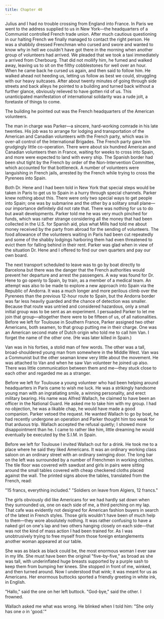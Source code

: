 ```yaml
---
title: Chapter 40
---
```


Julius and I had no trouble crossing from England into France. In Paris we went to the address supplied to us in New York—the headquarters of a Communist controlled French trade union. After much cautious questioning in our halting French we finally managed to contact the right person. He was a shabbily dressed Frenchman who cursed and swore and wanted to know why in hell we couldn't have got there in the morning when another group of volunteers had arrived. We pleaded that we took a taxi immediately a arrived from Cherbourg. That did not mollify him, he fumed and walked away, leaving us to sit on the filthy cobblestones for well over an hour. When he came back he cursed us again, and then said to follow him. He walked ahead not heeding us, letting us follow as best we could, struggling with our heavy suitcases. After about twenty minutes of going through side streets and back alleys he pointed to a building and turned back without a further glance, obviously relieved to have gotten rid of us. This unanticipated manifestation of international solidarity was a rude jolt, a foretaste of things to come.

The building he pointed out was the French headquarters of the American volunteers.

The man in charge was Parker—a sincere, hard-working comrade in his late twenties. His job was to arrange for lodging and transportation of the American and Canadian volunteers with the French party, which was in over-all control of the International Brigades. The French party gave him grudgingly little co-operation. There were about six hundred American and Canadian volunteers then in France, waiting for weeks to cross into Spain, and more were expected to land with every ship. The Spanish border had been shut tight by the French by order of the Non-Intervention Committee, which accounted for that bottleneck. A number of volunteers were languishing in French jails, arrested by the French while trying to cross the Pyrenees into Spain.

Both Dr. Hene and I had been told in New York that special steps would be taken in Paris to get us to Spain in a hurry through special channels. Parker knew nothing about this. There were only two special ways to get people into Spain; one was by submarine and the other by a solitary small plane—our importance definitely did not rate that. There was nothing for us to do but await developments. Parker told me he was very much pinched for funds, which was rather strange considering all the money that had been collected in the U.S. for Spanish aid, plus what Mills had told me about money received by the party from abroad for the sending of volunteers. The food allowance of the volunteers waiting in Paris had been cut repeatedly and some of the shabby lodgings harboring them had even threatened to evict them for falling behind in their rent. Parker was glad when in view of the situation Dr. Hene and I offered to find our own quarters and pay our own board.

The next transport scheduled to leave was to go by boat directly to Barcelona but there was the danger that the French authorities would prevent her departure and arrest the pas­sengers. A way was found for Dr. Hene to go openly to Spain, by train, as a member of a medical team. An attempt was also to be made to explore a new approach into Spain via the Re­public of Andorra. It was a much longer and more perilous climb over the Pyrenees than the previous 12-hour route to Spain, but the Andorra border was far less heavily guarded and the chance of detection was smaller. Because that route was untried and considered hazardous, only a small initial group was to be sent as an experiment. I persuaded Parker to let me join that group—altogether there were to be fifteen of us, of all nationalities. Before we left for Toulouse in Southern France, Parker assigned two other Americans, both seamen, to that group putting me in their charge. One was an American second mate of Dutch origin who told me to call him Van. I forget the name of the other one. (He was later killed in Spain.)

Van was in his forties, a stolid man of few words. The other was a tall, broad-shouldered young man from somewhere in the Middle West. Van was a Communist but the other seaman knew very little about the movement. He was attached to Van and when he saw Van volunteer he joined up also. There was little communication between them and me—they stuck close to each other and regarded me as a stranger.

Before we left for Toulouse a young volunteer who had been helping around headquarters in Paris came to wish me luck. He was a strikingly handsome young man with an ingratiating smile, a winning personality, and erect military bearing. His name was Alfred Wallach, he claimed to have been an officer in the National Guard. He asked me to take him with my group. I had no objection, he was a likable chap, he would have made a good companion. Parker vetoed the request. He wanted Wallach to go by boat, he had recently undergone an operation and Parker thought him too weak for that arduous trip. Wallach accepted the refusal quietly; I showed more disappointment than he. I came to rather like him, little dreaming he would eventually be executed by the S.I.M. in Spain.

Before we left for Toulouse I invited Wallach out for a drink. He took me to a place where he said they liked Americans. It was an ordinary working class saloon on an ordinary street with an ordinary swinging door. The long bar on the left was surrounded by a number of Frenchmen in working clothes. The tile floor was covered with sawdust and girls in pairs were sitting around the small tables covered with cheap checkered cloths placed against the wall. The printed signs above the tables, translated from the French, read:

"15 francs, everything included."
"Soldiers on leave from Algiers, 12 francs."

The girls obviously did like Americans for we had hardly sat down when they surrounded us, one on each side of me, a third perching on my lap. That cafe was evidently not designed for American fashion buyers in search of the latest in French styles. Those girls wouldn't have been of much help to them­—they wore absolutely nothing. It was rather confusing to have a naked girl on one's lap and two others hanging closely on each side—that was not the kind of mass action I had been trained for. As I was unobtrusively trying to free myself from those foreign entanglements another woman appeared at our table.

She was as black as black could be, the most enormous woman I ever saw in my life. She must have been the original "five­-by-five," as broad as she was tall, with underinflated huge breasts supported by a purple sash to keep them from bumping her knees. She stopped in front of me, winked, and then turned around. Now I understood that wink; it was meant for us as Americans. Her enormous buttocks sported a friendly greeting in white ink, in English.

"Hallo," said the one on her left buttock. "God-bye," said the other. I frowned.

Wallach asked me what was wrong. He blinked when I told him: "She only has one <em>o</em> in 'good.'"
